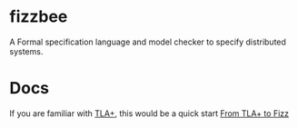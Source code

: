 # fizzbee

A Formal specification language and model checker
to specify distributed systems.

# Docs
If you are familiar with [TLA+](https://lamport.azurewebsites.net/tla/tla.html), this would be a quick start
[From TLA+ to Fizz](https://github.com/jayaprabhakar/fizzbee/blob/main/docs/language_design_for_review.md)

